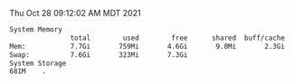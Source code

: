 Thu Oct 28 09:12:02 AM MDT 2021
```bash
System Memory
               total        used        free      shared  buff/cache   available
Mem:           7.7Gi       759Mi       4.6Gi       9.0Mi       2.3Gi       6.6Gi
Swap:          7.6Gi       323Mi       7.3Gi
System Storage
681M	.
```
